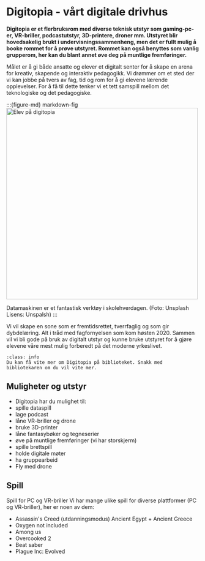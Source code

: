# Digitopia - vårt digitale drivhus

**Digitopia er et flerbruksrom med diverse teknisk utstyr som gaming-pc-er, VR-briller, podcastutstyr, 3D-printere, droner mm. Utstyret blir hovedsakelig brukt i undervisningssammenheng, men det er fullt mulig å booke rommet for å prøve utstyret. Rommet kan også benyttes som vanlig grupperom, her kan du blant annet øve deg på muntlige fremføringer.**

Målet er å gi både ansatte og elever et digitalt senter for å skape en arena for kreativ, skapende og interaktiv pedagogikk. Vi drømmer om et sted der vi kan jobbe på tvers av fag, tid og rom for å gi elevene lærende opplevelser. For å få til dette tenker vi et tett samspill mellom det teknologiske og det pedagogiske. 

:::{figure-md} markdown-fig
<img src="./media/digitopia_1.jpeg" alt="Elev på digitopia" width="500px">

Datamaskinen er et fantastisk verktøy i skolehverdagen. (Foto: Unsplash Lisens: Unspalsh)
:::

Vi vil skape en sone som er fremtidsrettet, tverrfaglig og som gir dybdelæring. Alt i tråd med fagfornyelsen som kom høsten 2020. Sammen vil vi bli gode på bruk av digitalt utstyr og kunne bruke utstyret for å gjøre elevene våre mest mulig forberedt på det moderne yrkeslivet.

```{admonition} Tips!
:class: info
Du kan få vite mer om Digitopia på biblioteket. Snakk med bibliotekaren om du vil vite mer.
```

## Muligheter og utstyr
- Digitopia har du mulighet til:
- spille dataspill
- lage podcast
- låne VR-briller og drone
- bruke 3D-printer
- låne fantasybøker og tegneserier
- øve på muntlige fremføringer (vi har storskjerm)
- spille brettspill
- holde digitale møter
- ha gruppearbeid
- Fly med drone

## Spill
Spill for PC og VR-briller
Vi har mange ulike spill for diverse plattformer (PC og VR-briller), her er noen av dem:

- Assassin's Creed (utdanningsmodus) Ancient Egypt + Ancient Greece
- Oxygen not included
- Among us
- Overcooked 2
- Beat saber
- Plague Inc: Evolved